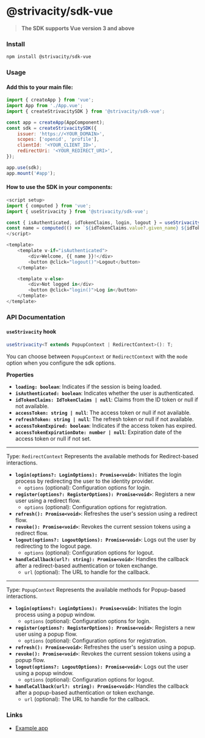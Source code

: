 # @strivacity/sdk-vue

> **The SDK supports Vue version 3 and above**

### Install

```bash
npm install @strivacity/sdk-vue
```

### Usage

#### Add this to your main file:

```js
import { createApp } from 'vue';
import App from './App.vue';
import { createStrivacitySDK } from '@strivacity/sdk-vue';

const app = createApp(AppComponent);
const sdk = createStrivacitySDK({
	issuer: 'https://<YOUR_DOMAIN>',
	scopes: ['openid', 'profile'],
	clientId: '<YOUR_CLIENT_ID>',
	redirectUri: '<YOUR_REDIRECT_URI>',
});

app.use(sdk);
app.mount('#app');
```

#### How to use the SDK in your components:

```js
<script setup>
import { computed } from 'vue';
import { useStrivacity } from '@strivacity/sdk-vue';

const { isAuthenticated, idTokenClaims, login, logout } = useStrivacity();
const name = computed(() => `${idTokenClaims.value?.given_name} ${idTokenClaims.value?.family_name}`);
</script>

<template>
	<template v-if="isAuthenticated">
		<div>Welcome, {{ name }}!</div>
		<button @click="logout()">Logout</button>
	</template>

	<template v-else>
		<div>Not logged in</div>
		<button @click="login()">Log in</button>
	</template>
</template>
```

### API Documentation

#### `useStrivacity` hook

```typescript
useStrivacity<T extends PopupContext | RedirectContext>(): T;
```

You can choose between `PopupContext` or `RedirectContext` with the `mode` option when you configure the sdk options.

**Properties**

- **`loading: boolean`**: Indicates if the session is being loaded.
- **`isAuthenticated: boolean`**: Indicates whether the user is authenticated.
- **`idTokenClaims: IdTokenClaims | null`**: Claims from the ID token or null if not available.
- **`accessToken: string | null`**: The access token or null if not available.
- **`refreshToken: string | null`**: The refresh token or null if not available.
- **`accessTokenExpired: boolean`**: Indicates if the access token has expired.
- **`accessTokenExpirationDate: number | null`**: Expiration date of the access token or null if not set.

---

Type: `RedirectContext`
Represents the available methods for Redirect-based interactions.

- **`login(options?: LoginOptions): Promise<void>`**: Initiates the login process by redirecting the user to the identity provider.
  - `options` (optional): Configuration options for login.
- **`register(options?: RegisterOptions): Promise<void>`**: Registers a new user using a redirect flow.
  - `options` (optional): Configuration options for registration.
- **`refresh(): Promise<void>`**: Refreshes the user's session using a redirect flow.
- **`revoke(): Promise<void>`**: Revokes the current session tokens using a redirect flow.
- **`logout(options?: LogoutOptions): Promise<void>`**: Logs out the user by redirecting to the logout page.
  - `options` (optional): Configuration options for logout.
- **`handleCallback(url?: string): Promise<void>`**: Handles the callback after a redirect-based authentication or token exchange.
  - `url` (optional): The URL to handle for the callback.

---

Type: `PopupContext`
Represents the available methods for Popup-based interactions.

- **`login(options?: LoginOptions): Promise<void>`**: Initiates the login process using a popup window.
  - `options` (optional): Configuration options for login.
- **`register(options?: RegisterOptions): Promise<void>`**: Registers a new user using a popup flow.
  - `options` (optional): Configuration options for registration.
- **`refresh(): Promise<void>`**: Refreshes the user's session using a popup.
- **`revoke(): Promise<void>`**: Revokes the current session tokens using a popup flow.
- **`logout(options?: LogoutOptions): Promise<void>`**: Logs out the user using a popup window.
  - `options` (optional): Configuration options for logout.
- **`handleCallback(url?: string): Promise<void>`**: Handles the callback after a popup-based authentication or token exchange.
  - `url` (optional): The URL to handle for the callback.

### Links

- [Example app](https://github.com/Strivacity/sdk-js/tree/main/apps/vue)
